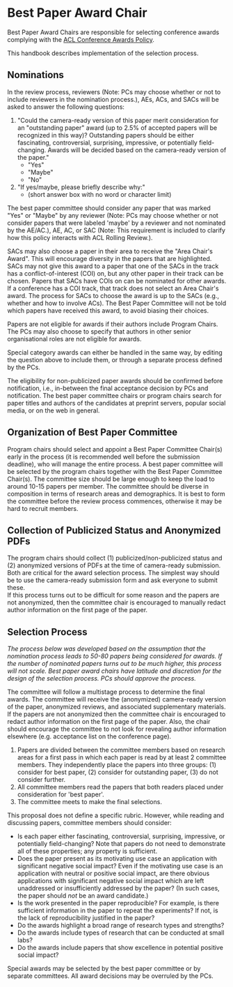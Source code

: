# Best Paper Award Chair

Best Paper Award Chairs are responsible for selecting conference awards complying with the [ACL Conference Awards Policy](https://www.aclweb.org/adminwiki/index.php/ACL_Conference_Awards_Policy). 

This handbook describes implementation of the selection process. 

## Nominations 

In the review process, reviewers (Note: PCs may choose whether or not to include reviewers in the nomination process.), AEs, ACs, and SACs will be asked to answer the following questions:

1. "Could the camera-ready version of this paper merit consideration for an "outstanding paper" award (up to 2.5% of accepted papers will be recognized in this way)? Outstanding papers should be either fascinating, controversial, surprising, impressive, or potentially field-changing. Awards will be decided based on the camera-ready version of the paper."
    - "Yes"
    - "Maybe"
    - "No"
2. "If yes/maybe, please briefly describe why:"
    - (short answer box with no word or character limit)

The best paper committee should consider any paper that was marked "Yes" or "Maybe" by any reviewer (Note: PCs may choose whether or not consider papers that were labeled 'maybe' by a reviewer and not nominated by the AE/AC.), AE, AC, or SAC (Note:  This requirement is included to clarify how this policy interacts with ACL Rolling Review.).

SACs may also choose a paper in their area to receive the "Area Chair's Award". This will encourage diversity in the papers that are highlighted. SACs may not give this award to a paper that one of the SACs in the track has a conflict-of-interest (COI) on, but any other paper in their track can be chosen. Papers that SACs have COIs on can be nominated for other awards. If a conference has a COI track, that track does not select an Area Chair's award. The process for SACs to choose the award is up to the SACs (e.g., whether and how to involve ACs). The Best Paper Committee will not be told which papers have received this award, to avoid biasing their choices.

Papers are not eligible for awards if their authors include Program Chairs. The PCs may also choose to specify that authors in other senior organisational roles are not eligible for awards.

Special category awards can either be handled in the same way, by editing the question above to include them, or through a separate process defined by the PCs.

The eligibility for non-publicized paper awards should be confirmed before notification, i.e., in-between the final acceptance decision by PCs and notification. The best paper committee chairs or program chairs search for paper titles and authors of the candidates at preprint servers, popular social media, or on the web in general.  

## Organization of Best Paper Committee 

Program chairs should select and appoint a Best Paper Committee Chair(s) early in the process (it is recommended well before the submission deadline), who will manage the entire process. A best paper committee will be selected by the program chairs together with the Best Paper Committee Chair(s). The committee size should be large enough to keep the load to around 10-15 papers per member. The committee should be diverse in composition in terms of research areas and demographics. It is best to form the committee before the review process commences, otherwise it may be hard to recruit members.

## Collection of Publicized Status and Anonymized PDFs
The program chairs should collect (1) publicized/non-publicized status and (2) anonymized versions of PDFs at the time of camera-ready submission. Both are critical for the award selection process. The simplest way should be to use the camera-ready submission form and ask everyone to submit these.  
If this process turns out to be difficult for some reason and the papers are not anonymized, then the committee chair is encouraged to manually redact author information on the first page of the paper. 

## Selection Process
*The process below was developed based on the assumption that the nomination process leads to 50-80 papers being considered for awards. If the number of nominated papers turns out to be much higher, this process will not scale.  Best paper award chairs have latitude and discretion for the design of the selection process. PCs should approve the process.*

The committee will follow a multistage process to determine the final awards. The committee will receive the (anonymized) camera-ready version of the paper, anonymized reviews, and associated supplementary materials. If the papers are not anonymized then the committee chair is encouraged to redact author information on the first page of the paper. Also, the chair should encourage the committee to not look for revealing author information elsewhere (e.g. acceptance list on the conference page).
1. Papers are divided between the committee members based on research areas for a first pass in which each paper is read by at least 2 committee members. They independently place the papers into three groups: (1) consider for best paper, (2) consider for outstanding paper, (3) do not consider further.
2. All committee members read the papers that both readers placed under consideration for 'best paper'.
3. The committee meets to make the final selections.

This proposal does not define a specific rubric. However, while reading and discussing papers, committee members should consider:

* Is each paper either fascinating, controversial, surprising, impressive, or potentially field-changing? Note that papers do not need to demonstrate all of these properties; any property is sufficient.
* Does the paper present as its motivating use case an application with significant negative social impact? Even if the motivating use case is an application with neutral or positive social impact, are there obvious applications with significant negative social impact which are left unaddressed or insufficiently addressed by the paper? (In such cases, the paper should *not* be an award candidate.)
* Is the work presented in the paper reproducible? For example, is there sufficient information in the paper to repeat the experiments? If not, is the lack of reproducibility justified in the paper?
* Do the awards highlight a broad range of research types and strengths?
* Do the awards include types of research that can be conducted at small labs?
* Do the awards include papers that show excellence in potential positive social impact?

Special awards may be selected by the best paper committee or by separate committees. All award decisions may be overruled by the PCs.

